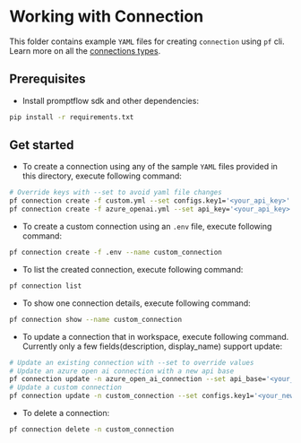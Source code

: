 # Working with Connection
This folder contains example `YAML` files for creating `connection` using `pf` cli. Learn more on all the [connections types](https://promptflow.azurewebsites.net/concepts/concept-connections.html).

## Prerequisites
- Install promptflow sdk and other dependencies:
```bash
pip install -r requirements.txt
```

## Get started

- To create a connection using any of the sample `YAML` files provided in this directory, execute following command:
```bash
# Override keys with --set to avoid yaml file changes
pf connection create -f custom.yml --set configs.key1='<your_api_key>'
pf connection create -f azure_openai.yml --set api_key='<your_api_key>'
```

- To create a custom connection using an `.env` file, execute following command:
```bash
pf connection create -f .env --name custom_connection
```

- To list the created connection, execute following command:
```bash
pf connection list
```

- To show one connection details, execute following command:
```bash
pf connection show --name custom_connection
```

- To update a connection that in workspace, execute following command. Currently only a few fields(description, display_name) support update:
```bash
# Update an existing connection with --set to override values
# Update an azure open ai connection with a new api base
pf connection update -n azure_open_ai_connection --set api_base='<your_api_base>'
# Update a custom connection
pf connection update -n custom_connection --set configs.key1='<your_new_key>' secrets.key2='<your_another_key>'
```

- To delete a connection:
```bash
pf connection delete -n custom_connection
```
